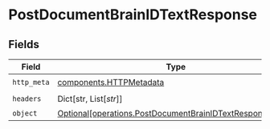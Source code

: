 # PostDocumentBrainIDTextResponse


## Fields

| Field                                                                                                                      | Type                                                                                                                       | Required                                                                                                                   | Description                                                                                                                |
| -------------------------------------------------------------------------------------------------------------------------- | -------------------------------------------------------------------------------------------------------------------------- | -------------------------------------------------------------------------------------------------------------------------- | -------------------------------------------------------------------------------------------------------------------------- |
| `http_meta`                                                                                                                | [components.HTTPMetadata](../../models/components/httpmetadata.md)                                                         | :heavy_check_mark:                                                                                                         | N/A                                                                                                                        |
| `headers`                                                                                                                  | Dict[str, List[*str*]]                                                                                                     | :heavy_check_mark:                                                                                                         | N/A                                                                                                                        |
| `object`                                                                                                                   | [Optional[operations.PostDocumentBrainIDTextResponseBody]](../../models/operations/postdocumentbrainidtextresponsebody.md) | :heavy_minus_sign:                                                                                                         | OK                                                                                                                         |